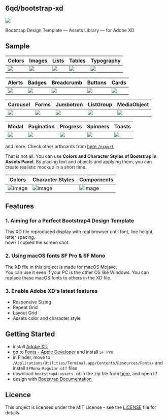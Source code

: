 6qd/bootstrap-xd
---

![](https://user-images.githubusercontent.com/14285777/60989531-3a8df000-a381-11e9-82bd-2a3173ebc049.png)

Bootstrap Design Template — Assets Library — for Adobe XD

## Sample

Colors | Images | Lists | Tables | Typography
--- | --- | --- | --- | --- 
![](https://github.com/6qd/bootstrap-assets-for-xd/blob/master/export/Contents-Colors.png) | ![](https://github.com/6qd/bootstrap-assets-for-xd/blob/master/export/Contents-Images.png) | ![](https://github.com/6qd/bootstrap-assets-for-xd/blob/master/export/Contents-Lists.png) | ![](https://github.com/6qd/bootstrap-assets-for-xd/blob/master/export/Contents-Tables.png) | ![](https://github.com/6qd/bootstrap-assets-for-xd/blob/master/export/Contents-Typography.png)

Alerts | Badges | Breadcrumb | Buttons | Cards
--- | --- | --- | --- | --- 
![](https://github.com/6qd/bootstrap-assets-for-xd/blob/master/export/Components-Alerts.png) | ![](https://github.com/6qd/bootstrap-assets-for-xd/blob/master/export/Components-Badges.png) | ![](https://github.com/6qd/bootstrap-assets-for-xd/blob/master/export/Components-Breadcrumb.png) | ![](https://github.com/6qd/bootstrap-assets-for-xd/blob/master/export/Components-Buttons.png) | ![](https://github.com/6qd/bootstrap-assets-for-xd/blob/master/export/Components-Cards.png)

Carousel | Forms | Jumbotron | ListGroup | MediaObject
--- | --- | --- | --- | --- 
![](https://github.com/6qd/bootstrap-assets-for-xd/blob/master/export/Components-Carousel.png) | ![](https://github.com/6qd/bootstrap-assets-for-xd/blob/master/export/Components-Forms.png) | ![](https://github.com/6qd/bootstrap-assets-for-xd/blob/master/export/Components-Jumbotron.png) | ![](https://github.com/6qd/bootstrap-assets-for-xd/blob/master/export/Components-ListGroup.png) | ![](https://github.com/6qd/bootstrap-assets-for-xd/blob/master/export/Components-MediaObject.png)

Modal | Pagination | Progress | Spinners | Toasts
--- | --- | --- | --- | --- 
![](https://github.com/6qd/bootstrap-assets-for-xd/blob/master/export/Components-Modal.png) | ![](https://github.com/6qd/bootstrap-assets-for-xd/blob/master/export/Components-Pagination.png) | ![](https://github.com/6qd/bootstrap-assets-for-xd/blob/master/export/Components-Progress.png) | ![](https://github.com/6qd/bootstrap-assets-for-xd/blob/master/export/Components-Spinners.png) | ![](https://github.com/6qd/bootstrap-assets-for-xd/blob/master/export/Components-Toasts.png)

and more. Check other artboards from [here `/export`](https://github.com/6qd/bootstrap-assets-for-xd/tree/master/export)

That is not all. 
You can use **Colors and Character Styles of Bootstrap in Assets Panel**. By placing text and objects and applying them, you can create realistic mockup in a short time.

Colors | Character Styles | Compornents
--- | --- | ---
![image](https://user-images.githubusercontent.com/14285777/60752652-2fdefe00-a003-11e9-9c83-33534787b4f2.png) | ![image](https://user-images.githubusercontent.com/14285777/60752653-33728500-a003-11e9-88a4-84b6789492a5.png) | ![image](https://user-images.githubusercontent.com/14285777/60752655-366d7580-a003-11e9-9ca6-790e511afa77.png)

## Features

### 1. Aiming for a Perfect Bootstrap4 Design Template

This XD file reproduced display with real browser until font, line height, letter spacing.  
how? I copied the screen shot.

### 2. Using macOS fonts SF Pro & SF Mono

The XD file in this project is made for macOS Mojave.  
You can use it even if your PC is the other OS like Windows. You can replace these macOS fonts to others in the XD file.

### 3. Enable Adobe XD's latest features

- Responsive Sizing
- Repeat Grid
- Layout Grid
- Assets color and character style

## Getting Started

- install [Adobe XD](https://www.adobe.com/products/xd.html)
- go to [Fonts - Apple Developer](https://developer.apple.com/fonts/) and install `SF Pro`
- in Finder, move to `/Applications/Utilities/Terminal.app/Contents/Resources/Fonts/` and install `SFMono-Regular.otf` files
- download `bootstrap4-assets.xd` in the zip file from [here](https://github.com/6qd/bootstrap-assets-for-xd/releases), and open it!
- design with [Bootstrap Documentation](https://getbootstrap.com/docs/4.3/content/typography/)

## Licence

This project is licensed under the MIT License - see the [LICENSE](https://github.com/6qd/bootstrap-assets-for-xd/blob/master/LICENSE) file for details
